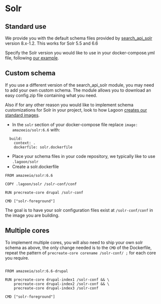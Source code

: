 # Solr

## Standard use
We provide you with the default schema files provided by [search_api_solr](https://www.drupal.org/project/search_api_solr) version 8.x-1.2. This works for Solr 5.5 and 6.6

Specify the Solr version you would like to use in your docker-compose.yml file, following [our example](https://github.com/amazeeio/drupal-example/blob/master/docker-compose.yml#L103-L111).

## Custom schema
If you use a different version of the search_api_solr module, you may need to add your own custom schema. The module allows you to download an easy config.zip file containing what you need.

Also if for any other reason you would like to implement schema customizations for Solr in your project, look to how Lagoon [creates our standard images](https://github.com/amazeeio/lagoon/blob/master/images/solr-drupal/Dockerfile).

* In the `solr` section of your docker-compose file replace `image: amazeeio/solr:6.6` with:

```
  build:
    context: .
    dockerfile: solr.dockerfile
```

*  Place your schema files in your code repository, we typically like to use `.lagoon/solr`
*  Create a solr.dockerfile

```
FROM amazeeio/solr:6.6

COPY .lagoon/solr /solr-conf/conf

RUN precreate-core drupal /solr-conf

CMD ["solr-foreground"]
```

The goal is to have your solr configuration files exist at `/solr-conf/conf` in the image you are building.

## Multiple cores

To implement multiple cores, you will also need to ship your own solr schema as above, the only change needed is to the `CMD` of the Dockerfile, repeat the pattern of `precreate-core corename /solr-conf/ ;` for each core you require.

```

FROM amazeeio/solr:6.6-drupal

RUN precreate-core drupal-index1 /solr-conf && \
    precreate-core drupal-index2 /solr-conf && \
    precreate-core drupal-index3 /solr-conf

CMD ["solr-foreground"]

```
